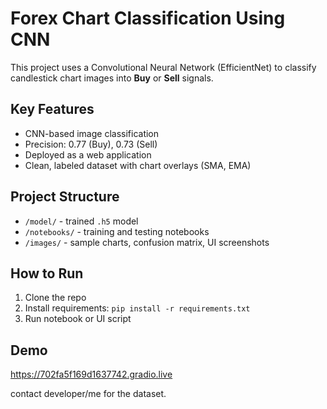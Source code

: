 # Forex Chart Classification Using CNN

This project uses a Convolutional Neural Network (EfficientNet) to classify candlestick chart images into **Buy** or **Sell** signals.

##  Key Features
- CNN-based image classification
- Precision: 0.77 (Buy), 0.73 (Sell)
- Deployed as a web application
- Clean, labeled dataset with chart overlays (SMA, EMA)

##  Project Structure
- `/model/` - trained `.h5` model
- `/notebooks/` - training and testing notebooks
- `/images/` - sample charts, confusion matrix, UI screenshots

##  How to Run
1. Clone the repo
2. Install requirements: `pip install -r requirements.txt`
3. Run notebook or UI script

##  Demo
https://702fa5f169d1637742.gradio.live

contact developer/me for the dataset. 
